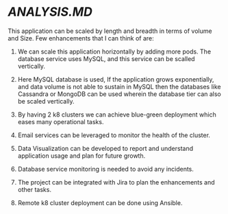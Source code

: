 # *ANALYSIS.MD*


This application can be scaled by length and breadth in terms of volume and Size. Few enhancements that I can think of are:

1. We can scale this application horizontally by adding more pods. The database service uses MySQL, and this service can be scalled vertically.

2. Here MySQL database is used, If the application grows exponentially, and data volume is not able to sustain in MySQL then the databases like Cassandra or MongoDB can be used wherein the database tier can also be scaled vertically.

3. By having 2 k8 clusters we can achieve blue-green deployment which eases many operational tasks.

4. Email services can be leveraged to monitor the health of the cluster.

5. Data Visualization can be developed to report and understand application usage and plan for future growth.

6. Database service monitoring is needed to avoid any incidents.

7. The project can be integrated with Jira to plan the enhancements and other tasks.

8. Remote k8 cluster deployment can be done using Ansible.